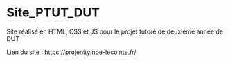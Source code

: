 # Site_PTUT_DUT
Site réalisé en HTML, CSS et JS pour le projet tutoré de deuxième année de DUT

Lien du site : https://projenity.noe-lecointe.fr/
